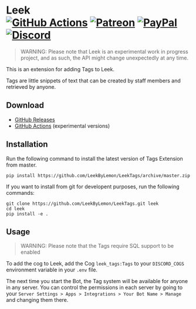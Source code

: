 # Leek<br>[![GitHub Actions][actions-img]][actions-url] [![Patreon][patreon-img]][patreon-url] [![PayPal][paypal-img]][paypal-url] [![Discord][discord-img]][discord-url]

> WARNING: Please note that Leek is an experimental work in progress project, and as such, the API might change unexpectedly at any time.

This is an extension for adding Tags to Leek.

Tags are little snippets of text that can be created by staff members and retrieved by anyone.

## Download

* [GitHub Releases](https://github.com/LeekByLemon/LeekTags/releases)
* [GitHub Actions](https://github.com/LeekByLemon/LeekTags/actions) (experimental versions)

## Installation

Run the following command to install the latest version of Tags Extension from master.

```
pip install https://github.com/LeekByLemon/LeekTags/archive/master.zip
```

If you want to install from git for developent purposes, run the following commands:

```
git clone https://github.com/LeekByLemon/LeekTags.git leek
cd leek
pip install -e .
```

## Usage

> WARNING: Please note that the Tags require SQL support to be enabled

To add the cog to Leek, add the Cog `leek_tags:Tags` to your `DISCORD_COGS` environment variable in your `.env` file.

The next time you start the Bot, the Tag system will be available for anyone in any server. You can control the permissions in each server by going to your `Server Settings > Apps > Integrations > Your Bot Name > Manage` and changing them there.  

[actions-img]: https://img.shields.io/github/actions/workflow/status/LeekByLemon/LeekTags/main.yml?branch=master&label=actions
[actions-url]: https://github.com/LeekByLemon/LeekTags/actions
[patreon-img]: https://img.shields.io/badge/support-patreon-FF424D.svg
[patreon-url]: https://www.patreon.com/lemonchan
[paypal-img]: https://img.shields.io/badge/support-paypal-0079C1.svg
[paypal-url]: https://paypal.me/justalemon
[discord-img]: https://img.shields.io/badge/discord-join-7289DA.svg
[discord-url]: https://discord.gg/Cf6sspj
